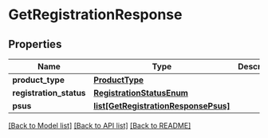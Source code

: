 # GetRegistrationResponse

## Properties
Name | Type | Description | Notes
------------ | ------------- | ------------- | -------------
**product_type** | [**ProductType**](ProductType.md) |  | 
**registration_status** | [**RegistrationStatusEnum**](RegistrationStatusEnum.md) |  | [optional] 
**psus** | [**list[GetRegistrationResponsePsus]**](GetRegistrationResponsePsus.md) |  | 

[[Back to Model list]](../README.md#documentation-for-models) [[Back to API list]](../README.md#documentation-for-api-endpoints) [[Back to README]](../README.md)

